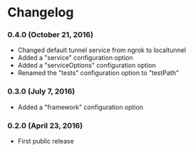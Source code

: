 Changelog
=========

### 0.4.0 (October 21, 2016)

* Changed default tunnel service from ngrok to localtunnel
* Added a "service" configuration option
* Added a "serviceOptions" configuration option
* Renamed the "tests" configuration option to "testPath"

### 0.3.0 (July 7, 2016)

* Added a "framework" configuration option

### 0.2.0 (April 23, 2016)

* First public release

